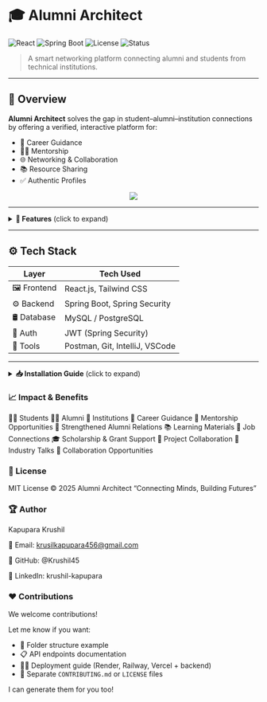 # 🎓 Alumni Architect

![React](https://img.shields.io/badge/Frontend-React-blue?style=flat&logo=react)
![Spring Boot](https://img.shields.io/badge/Backend-SpringBoot-brightgreen?style=flat&logo=springboot)
![License](https://img.shields.io/badge/License-MIT-purple.svg)
![Status](https://img.shields.io/badge/Status-Development-orange)

> A smart networking platform connecting alumni and students from technical institutions.

---

## 🚀 Overview

**Alumni Architect** solves the gap in student–alumni–institution connections by offering a verified, interactive platform for:

- 🎯 Career Guidance  
- 🧑‍💼 Mentorship  
- 🌐 Networking & Collaboration  
- 📚 Resource Sharing  
- ✅ Authentic Profiles  

<div align="center">
  <img src="[image](https://github.com/user-attachments/assets/582d6aac-913b-404f-8004-d628ad789265)"/>
</div>

---

<details>
<summary><strong>📘 Features</strong> (click to expand)</summary>

### 🧠 Core Features

- **Resource Library**: Centralized access to learning materials.
- **Group Study Rooms**: Online collaborative spaces.
- **Real-World Projects**: Hands-on industry projects with alumni.
- **Skill Tracker**: Track and monitor student progress.
- **Alumni Meetups**: Online/offline networking events.
- **Discussion Forums**: Peer-to-peer and alumni interaction spaces.

</details>

---

## ⚙️ Tech Stack

| Layer       | Tech Used                         |
|-------------|----------------------------------|
| 🖼 Frontend | React.js, Tailwind CSS           |
| ⚙ Backend   | Spring Boot, Spring Security     |
| 🛢 Database | MySQL / PostgreSQL               |
| 🔐 Auth     | JWT (Spring Security)            |
| 🧪 Tools    | Postman, Git, IntelliJ, VSCode   |

---

<details>
<summary><strong>📥 Installation Guide</strong> (click to expand)</summary>

### 🔧 Backend Setup (Spring Boot)
# Clone the backend repo
git clone https://github.com/your-org/alumni-architect-backend.git
cd alumni-architect-backend

# Setup your DB configs in src/main/resources/application.properties
spring.datasource.url=jdbc:mysql://localhost:3306/alumni_db
spring.datasource.username=root
spring.datasource.password=your_password

# Run the backend
./mvnw spring-boot:run


💻 Frontend Setup (React)
bash
Copy
Edit
# Clone the frontend repo
git clone https://github.com/your-org/alumni-architect-frontend.git
cd alumni-architect-frontend

# Install dependencies
npm install

# Run the app
npm start

</details>

### 📈 Impact & Benefits
👨‍🎓 Students	👩‍💼 Alumni	🏫 Institutions
🎯 Career Guidance	🤝 Mentorship Opportunities	📣 Strengthened Alumni Relations
📚 Learning Materials	💼 Job Connections	🎓 Scholarship & Grant Support
🤝 Project Collaboration	🎤 Industry Talks	🔗 Collaboration Opportunities

### 📄 License
MIT License © 2025 Alumni Architect
“Connecting Minds, Building Futures”

### 🏆 Author
Kapupara Krushil

📧 Email: krusilkapupara456@gmail.com

🔗 GitHub: @Krushil45

🔗 LinkedIn: krushil-kapupara

### ❤️ Contributions
We welcome contributions!

Let me know if you want:

- 📁 Folder structure example  
- 📋 API endpoints documentation  
- 🧑‍💻 Deployment guide (Render, Railway, Vercel + backend)  
- 📝 Separate `CONTRIBUTING.md` or `LICENSE` files  

I can generate them for you too!
